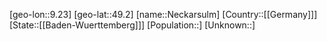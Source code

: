 ﻿---
location: [49.2,9.23]
type: City
tags:
- geo/City


SpocWebEntityId: 32767
isDeleted: false
confidential: public

---
[geo-lon::9.23]
[geo-lat::49.2]
[name::Neckarsulm]
[Country::[[Germany]]]
[State::[[Baden-Wuerttemberg]]]
[Population::]
[Unknown::]

